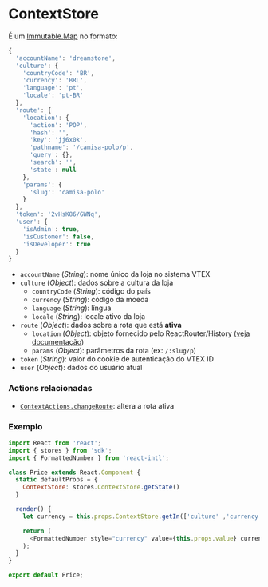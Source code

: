 # ContextStore

É um [Immutable.Map](http://facebook.github.io/immutable-js/docs/#/Map) no formato:

```js
{
  'accountName': 'dreamstore',
  'culture': {
    'countryCode': 'BR',
    'currency': 'BRL',
    'language': 'pt',
    'locale': 'pt-BR'
  },
  'route': {
    'location': {
      'action': 'POP',
      'hash': '',
      'key': 'jj6x0k',
      'pathname': '/camisa-polo/p',
      'query': {},
      'search': '',
      'state': null
    },
    'params': {
      'slug': 'camisa-polo'
    }
  },
  'token': '2vHsK86/GWNq',
  'user': {
    'isAdmin': true,
    'isCustomer': false,
    'isDeveloper': true
  }
}
```

- `accountName` (*String*): nome único da loja no sistema VTEX
- `culture` (*Object*): dados sobre a cultura da loja
  - `countryCode` (*String*): código do país
  - `currency` (*String*): código da moeda
  - `language` (*String*): língua
  - `locale` (*String*): locale ativo da loja
- `route` (*Object*): dados sobre a rota que está **ativa**
  - `location` (*Object*): objeto fornecido pelo ReactRouter/History ([veja documentação](https://github.com/rackt/history/blob/master/docs/Location.md))
  - `params` (*Object*): parâmetros da rota (ex: `/:slug/p`)
- `token` (*String*): valor do cookie de autenticação do VTEX ID
- `user` (*Object*): dados do usuário atual

### Actions relacionadas

- [`ContextActions.changeRoute`](../actions/ContextActions.md): altera a rota ativa

### Exemplo

```js
import React from 'react';
import { stores } from 'sdk';
import { FormattedNumber } from 'react-intl';

class Price extends React.Component {
  static defaultProps = {
    ContextStore: stores.ContextStore.getState()
  }

  render() {
    let currency = this.props.ContextStore.getIn(['culture' ,'currency']);

    return (
      <FormattedNumber style="currency" value={this.props.value} currency={currency} />
    );
  }
}

export default Price;
```
